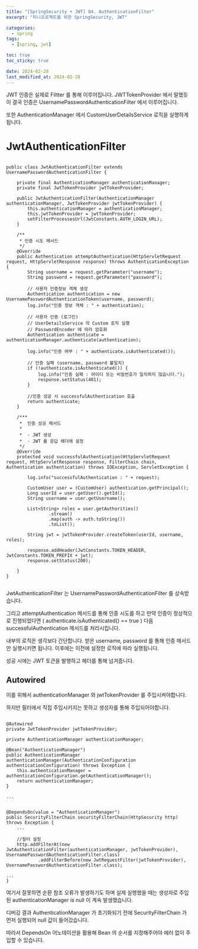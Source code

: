 ```yaml
---
title: "[SpringSecurity + JWT] 04. AuthenticationFilter"
excerpt: "미니프로젝트를 위한 SpringSecurity, JWT"

categories:
  - spring
tags:
  - [spring, jwt]

toc: true
toc_sticky: true

date: 2024-02-28
last_modified_at: 2024-02-28
---
```


JWT 인증은 실제로 Filtter 를 통해 이루어집니다. 
JWTTokenProvider 에서 말했듯이 결국 인증은 UsernamePasswordAuthenticationFilter 에서 이루어집니다.

또한 AuthenticationManager 에서 CustomUserDetailsService 로직을 실행하게 됩니다.

# JwtAuthenticationFilter

```

public class JwtAuthenticationFilter extends UsernamePasswordAuthenticationFilter {

    private final AuthenticationManager authenticationManager;
    private final JwtTokenProvider jwtTokenProvider;

    public JwtAuthenticationFilter(AuthenticationManager authenticationManager, JwtTokenProvider jwtTokenProvider) {
        this.authenticationManager = authenticationManager;
        this.jwtTokenProvider = jwtTokenProvider;
        setFilterProcessesUrl(JwtConstants.AUTH_LOGIN_URL);
    }

    /**
     * 인증 시도 메서드
     */
    @Override
    public Authentication attemptAuthentication(HttpServletRequest request, HttpServletResponse response) throws AuthenticationException {
        String username = request.getParameter("username");
        String password = request.getParameter("password");

        // 사용자 인증정보 객체 생성
        Authentication authentication = new UsernamePasswordAuthenticationToken(username, password);
        log.info("인증 정보 객체 : " + authentication);

        // 사용자 인증 (로그인)
        // UserDetailsService 의 Custom 로직 실행
        // PasswordEncoder 에 따라 암호화
        Authentication authenticate = authenticationManager.authenticate(authentication);

        log.info("인증 여부 : " + authenticate.isAuthenticated());

        // 인증 실패 (username, password 불일치)
        if (!authenticate.isAuthenticated()) {
            log.info("인증 실패 : 아이디 또는 비밀번호가 일치하지 않습니다.");
            response.setStatus(401);
        }

        //인증 성공 시 successfulAuthentication 호출
        return authenticate;
    }

    /***
     *  인증 성공 메서드
     *
     *  - JWT 생성
     *  - JWT 를 응답 헤더에 설정
     */
    @Override
    protected void successfulAuthentication(HttpServletRequest request, HttpServletResponse response, FilterChain chain, Authentication authentication) throws IOException, ServletException {

        log.info("successfulAuthentication : " + request);

        CustomUser user = (CustomUser) authentication.getPrincipal();
        Long userId = user.getUser().getId();
        String username = user.getUsername();

        List<String> roles = user.getAuthorities()
                .stream()
                .map(auth -> auth.toString())
                .toList();

        String jwt = jwtTokenProvider.createToken(userId, username, roles);

        response.addHeader(JwtConstants.TOKEN_HEADER, JwtConstants.TOKEN_PREFIX + jwt);
        response.setStatus(200);

    }
}


```

JwtAuthenticationFilter 는 UsernamePasswordAuthenticationFilter 를 상속받습니다. 

그리고 attemptAuthentication 메서드를 통해 인증 시도를 하고 만약 인증이 정상적으로 진행되었다면 ( authenticate.isAuthenticated() == true ) 다음 successfulAuthentication 메서드를 처리시킵니다. 

내부의 로직은 생각보다 간단합니다. 받은 username, password 를 통해 인증 메서드만 실행시키면 됩니다. 이후에는 이전에 설정한 로직에 따라 실행됩니다. 

성공 시에는 JWT 토큰을 발행하고 헤더를 통해 넘겨줍니다.

## Autowired

이를 위해서 authenticationManager 와 jwtTokenProvider 를 주입시켜야합니다.

하지만 필터에서 직접 주입시키지는 못하고 생성자를 통해 주입되어야합니다. 

```

@Autowired
private JwtTokenProvider jwtTokenProvider;

private AuthenticationManager authenticationManager;

@Bean("AuthenticationManager")
public AuthenticationManager authenticationManager(AuthenticationConfiguration authenticationConfiguration) throws Exception {
    this.authenticationManager = authenticationConfiguration.getAuthenticationManager();
    return authenticationManager;
}

...


@DependsOn(value = "AuthenticationManager")
public SecurityFilterChain securityFilterChain(HttpSecurity http) throws Exception {
    ...

    //필터 설정
    http.addFilterAt(new JwtAuthenticationFilter(authenticationManager, jwtTokenProvider), UsernamePasswordAuthenticationFilter.class)
            .addFilterBefore(new JwtRequestFilter(jwtTokenProvider), UsernamePasswordAuthenticationFilter.class);

...
}

```

여기서 잘못하면 순환 참조 오류가 발생하기도 하며 실제 실행했을 때는 생성자로 주입된 authenticationManager is null 이 계속 발생했습니다.

디버깅 결과 AuthenticationManager 가 초기화되기 전에 SecurityFilterChain 가 먼저 실행되어 null 값이 들어갔습니다.

따라서 DependsOn 어노테이션을 활용해 Bean 의 순서를 지정해주어야 에러 없이 주입할 수 있습니다. 